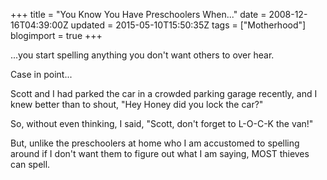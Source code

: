 +++
title = "You Know You Have Preschoolers When..."
date = 2008-12-16T04:39:00Z
updated = 2015-05-10T15:50:35Z
tags = ["Motherhood"]
blogimport = true 
+++

...you start spelling anything you don't want others to over hear.

Case in point...

Scott and I had parked the car in a crowded parking garage recently, and I knew better than to shout, "Hey Honey did you lock the car?"

So, without even thinking, I said, "Scott, don't forget to L-O-C-K the van!"

But, unlike the preschoolers at home who I am accustomed to spelling around if I don't want them to figure out what I am saying, MOST thieves can spell.  
